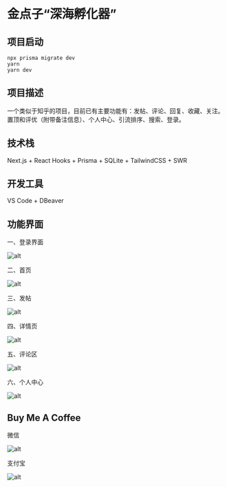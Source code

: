 # 金点子“深海孵化器”

## 项目启动

```shell
npx prisma migrate dev  
yarn
yarn dev
```

## 项目描述

一个类似于知乎的项目，目前已有主要功能有：发帖、评论、回复、收藏、关注。置顶和评优（附带备注信息）、个人中心、引流排序、搜索、登录。

## 技术栈

Next.js + React Hooks + Prisma + SQLite + TailwindCSS + SWR

## 开发工具

VS Code + DBeaver

## 功能界面

一、登录界面

![alt](/assets/LoginPageScreenshot.jpg)

二、首页

![alt](/assets/HomepageScreenShot.jpg)

三、发帖

![alt](/assets/PublishQuestionModalScreenshot.jpg)

四、详情页

![alt](/assets/DetailPageScreenshot.jpg)

五、评论区

![alt](/assets/CommentSectionScreenshot.jpg)

六、个人中心

![alt](/assets/PersonalHomepageScreenshot.jpg)

## Buy Me A Coffee

微信

![alt](/assets/WechatMoneyRecevingQRCode.jpg)

支付宝

![alt](/assets/AlipayMoneyRecevingQRCode.jpg)
